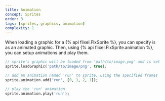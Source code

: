 ```yaml
---
title: Animation
concept: Sprites
order: 3
tags: [sprites, graphics, animation]
complexity: 1
---
```

When loading a graphic for a {% api flixel.FlxSprite %}, you can specify is as an animated graphic. Then, using {% api flixel.FlxSprite.animation %}, you can setup animations and play them.

```haxe
// sprite's graphic will be loaded from 'path/to/image.png' and is set to allow animations.
sprite.loadGraphic('path/to/image/png', true);

// add an animation named 'run' to sprite, using the specified frames
sprite.animation.add('run', [0, 1, 2, 1]);

// play the 'run' animation
sprite.animation.play('run');
```
